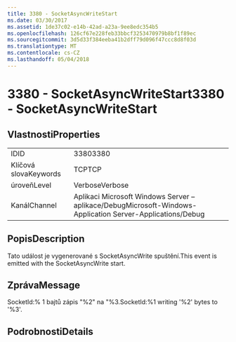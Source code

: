 ```yaml
---
title: 3380 - SocketAsyncWriteStart
ms.date: 03/30/2017
ms.assetid: 1de37c02-e14b-42ad-a23a-9ee8edc354b5
ms.openlocfilehash: 126cf67e228feb33bbcf3253470979b8bf1f89ec
ms.sourcegitcommit: 3d5d33f384eeba41b2dff79d096f47ccc8d8f03d
ms.translationtype: MT
ms.contentlocale: cs-CZ
ms.lasthandoff: 05/04/2018
---
```

# <a name="3380---socketasyncwritestart"></a><span data-ttu-id="84b5f-102">3380 - SocketAsyncWriteStart</span><span class="sxs-lookup"><span data-stu-id="84b5f-102">3380 - SocketAsyncWriteStart</span></span>
## <a name="properties"></a><span data-ttu-id="84b5f-103">Vlastnosti</span><span class="sxs-lookup"><span data-stu-id="84b5f-103">Properties</span></span>  
  
|||  
|-|-|  
|<span data-ttu-id="84b5f-104">ID</span><span class="sxs-lookup"><span data-stu-id="84b5f-104">ID</span></span>|<span data-ttu-id="84b5f-105">3380</span><span class="sxs-lookup"><span data-stu-id="84b5f-105">3380</span></span>|  
|<span data-ttu-id="84b5f-106">Klíčová slova</span><span class="sxs-lookup"><span data-stu-id="84b5f-106">Keywords</span></span>|<span data-ttu-id="84b5f-107">TCP</span><span class="sxs-lookup"><span data-stu-id="84b5f-107">TCP</span></span>|  
|<span data-ttu-id="84b5f-108">úroveň</span><span class="sxs-lookup"><span data-stu-id="84b5f-108">Level</span></span>|<span data-ttu-id="84b5f-109">Verbose</span><span class="sxs-lookup"><span data-stu-id="84b5f-109">Verbose</span></span>|  
|<span data-ttu-id="84b5f-110">Kanál</span><span class="sxs-lookup"><span data-stu-id="84b5f-110">Channel</span></span>|<span data-ttu-id="84b5f-111">Aplikaci Microsoft Windows Server – aplikace/Debug</span><span class="sxs-lookup"><span data-stu-id="84b5f-111">Microsoft-Windows-Application Server-Applications/Debug</span></span>|  
  
## <a name="description"></a><span data-ttu-id="84b5f-112">Popis</span><span class="sxs-lookup"><span data-stu-id="84b5f-112">Description</span></span>  
 <span data-ttu-id="84b5f-113">Tato událost je vygenerované s SocketAsyncWrite spuštění.</span><span class="sxs-lookup"><span data-stu-id="84b5f-113">This event is emitted with the SocketAsyncWrite start.</span></span>  
  
## <a name="message"></a><span data-ttu-id="84b5f-114">Zpráva</span><span class="sxs-lookup"><span data-stu-id="84b5f-114">Message</span></span>  
 <span data-ttu-id="84b5f-115">SocketId:% 1 bajtů zápis "%2" na "%3.</span><span class="sxs-lookup"><span data-stu-id="84b5f-115">SocketId:%1 writing '%2' bytes to '%3'.</span></span>  
  
## <a name="details"></a><span data-ttu-id="84b5f-116">Podrobnosti</span><span class="sxs-lookup"><span data-stu-id="84b5f-116">Details</span></span>

